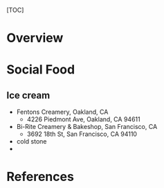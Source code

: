 [TOC]

# Overview

# Social Food

## Ice cream

- Fentons Creamery, Oakland, CA
    + 4226 Piedmont Ave, Oakland, CA 94611
- Bi-Rite Creamery & Bakeshop, San Francisco, CA
    + 3692 18th St, San Francisco, CA 94110
- cold stone
-

# References

